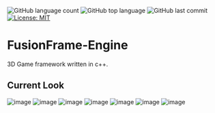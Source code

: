 ![GitHub language count](https://img.shields.io/github/languages/count/KaganBaldiran/FusionFrame-Engine)
![GitHub top language](https://img.shields.io/github/languages/top/KaganBaldiran/FusionFrame-Engine) 
![GitHub last commit](https://img.shields.io/github/last-commit/KaganBaldiran/FusionFrame-Engine)
[![License: MIT](https://img.shields.io/badge/License-MIT-green.svg)](https://opensource.org/licenses/MIT)
# FusionFrame-Engine
3D Game framework written in c++.
## Current Look

![image](https://github.com/KaganBaldiran/FusionFrame-Engine/assets/80681941/64129f1a-5155-463f-83f1-2dd4f2d48d19)
![image](https://github.com/KaganBaldiran/FusionFrame-Engine/assets/80681941/e4956876-731f-4cfc-94b7-6036e15215b3)
![image](https://github.com/KaganBaldiran/FusionFrame-Engine/assets/80681941/f33b8b6a-c54d-4bd8-85b2-b7a4e9cc9814)
![image](https://github.com/KaganBaldiran/FusionFrame-Engine/assets/80681941/83a063f0-b7df-410c-a21c-9f607e314e94)
![image](https://github.com/KaganBaldiran/FusionFrame-Engine/assets/80681941/3ed5a02a-dd1b-4232-a338-02170ed365b3)
![image](https://github.com/KaganBaldiran/FusionFrame-Engine/assets/80681941/fed40a2e-e828-4d71-aa73-cc3cacc8e099)
![image](https://github.com/KaganBaldiran/FusionFrame-Engine/assets/80681941/2a04204b-b5d5-4354-b9a2-fd241b51cb98)


  
